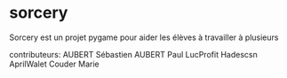 # sorcery

Sorcery est un projet pygame pour aider les élèves à travailler à plusieurs

contributeurs:
AUBERT Sébastien
AUBERT Paul
LucProfit
Hadescsn
AprilWalet
Couder Marie
